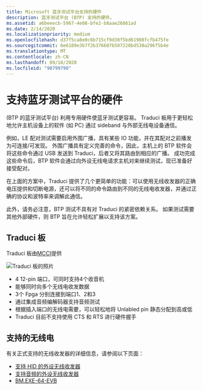 ```yaml
---
title: Microsoft 蓝牙测试平台支持的硬件
description: 蓝牙测试平台 (BTP) 支持的硬件。
ms.assetid: a6beeecb-5967-4e08-bfe2-b8aae26861ad
ms.date: 2/14/2020
ms.localizationpriority: medium
ms.openlocfilehash: d37f5ca8e0c6b715cf9d30f5bd61908fcfb475fe
ms.sourcegitcommit: 6e6189e3b7f2b376607b507220bd538a296f5b4e
ms.translationtype: MT
ms.contentlocale: zh-CN
ms.lasthandoff: 09/18/2020
ms.locfileid: "90799790"
---
```

# <a name="bluetooth-testing-platform-supported-hardware"></a>支持蓝牙测试平台的硬件

 (BTP 的蓝牙测试平台) 利用专用硬件使蓝牙测试更容易。 Traduci 板用于更轻松地允许主机设备上的软件 (如 PC) 通过 sideband 与外部无线电设备通信。

例如，LE 配对测试需要启用外围广播，具有某些 IO 功能，并在其配对之前播发为可连接/可发现。 外围广播具有定义完善的命令，因此，主机上的 BTP 软件会将这些命令通过 USB 发送到 Traduci，后者又将其路由到相应的广播。 成功完成这些命令后，BTP 软件会通过向外设无线电请求主机对来继续测试，现已准备好接受配对。

在上面的方案中，Traduci 提供了几个更简单的功能：可以使用无线收发器的正确电压提供和切断电源，还可以将不同的命令路由到不同的无线电收发器，并通过正确的协议和波特率来调解此通信。

此外，请务必注意，BTP 测试不具有对 Traduci 的紧密依赖关系。 如果测试需要其他外部硬件，则 BTP 旨在允许轻松扩展以支持该方案。

## <a name="traduci-board"></a>Traduci 板

Traduci 板由[MCCI](https://mcci.com/usb/dev-tools/model-2411/)提供

![Traduci 板的照片](images/Traduci_Overhead.jpg)

- 4 12-pin 端口，可同时支持4个收音机
- 能够同时向多个无线电收发数据
- 3个 Fpga 分别连接到端口1、2和3
- 通过集成音频编解码器支持音频测试
- 根据插入端口的无线电需要，可以轻松地将 Unlabled pin 静态分配到高或低
- Traduci 目前不支持使用 CTS 和 RTS 进行硬件握手

## <a name="supported-radios"></a>支持的无线电

有关正式支持的无线收发器的详细信息，请参阅以下页面：

- [支持 HID 的外设无线收发器](testing-BTP-hw-hid.md)
- [支持音频的外设无线收发器](testing-BTP-hw-audio.md)
- [BM.EXE-64-EVB](testing-BTP-hw-bm64.md)
